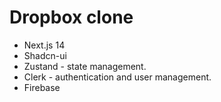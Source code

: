 # Dropbox clone

- Next.js 14
- Shadcn-ui
- Zustand - state management.
- Clerk - authentication and user management.
- Firebase

